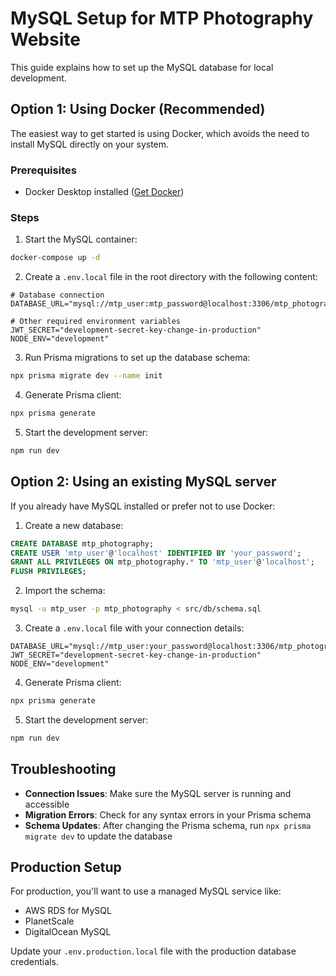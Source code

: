 # MySQL Setup for MTP Photography Website

This guide explains how to set up the MySQL database for local development.

## Option 1: Using Docker (Recommended)

The easiest way to get started is using Docker, which avoids the need to install MySQL directly on your system.

### Prerequisites
- Docker Desktop installed ([Get Docker](https://docs.docker.com/get-docker/))

### Steps

1. Start the MySQL container:

```bash
docker-compose up -d
```

2. Create a `.env.local` file in the root directory with the following content:

```
# Database connection
DATABASE_URL="mysql://mtp_user:mtp_password@localhost:3306/mtp_photography"

# Other required environment variables
JWT_SECRET="development-secret-key-change-in-production"
NODE_ENV="development"
```

3. Run Prisma migrations to set up the database schema:

```bash
npx prisma migrate dev --name init
```

4. Generate Prisma client:

```bash
npx prisma generate
```

5. Start the development server:

```bash
npm run dev
```

## Option 2: Using an existing MySQL server

If you already have MySQL installed or prefer not to use Docker:

1. Create a new database:

```sql
CREATE DATABASE mtp_photography;
CREATE USER 'mtp_user'@'localhost' IDENTIFIED BY 'your_password';
GRANT ALL PRIVILEGES ON mtp_photography.* TO 'mtp_user'@'localhost';
FLUSH PRIVILEGES;
```

2. Import the schema:

```bash
mysql -u mtp_user -p mtp_photography < src/db/schema.sql
```

3. Create a `.env.local` file with your connection details:

```
DATABASE_URL="mysql://mtp_user:your_password@localhost:3306/mtp_photography"
JWT_SECRET="development-secret-key-change-in-production"
NODE_ENV="development"
```

4. Generate Prisma client:

```bash
npx prisma generate
```

5. Start the development server:

```bash
npm run dev
```

## Troubleshooting

- **Connection Issues**: Make sure the MySQL server is running and accessible
- **Migration Errors**: Check for any syntax errors in your Prisma schema
- **Schema Updates**: After changing the Prisma schema, run `npx prisma migrate dev` to update the database

## Production Setup

For production, you'll want to use a managed MySQL service like:
- AWS RDS for MySQL
- PlanetScale
- DigitalOcean MySQL

Update your `.env.production.local` file with the production database credentials.
